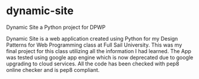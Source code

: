 # dynamic-site
Dynamic Site a Python project for DPWP

Dynamic Site is a web application created using Python for my Design Patterns for Web Programming class at Full Sail University. This was my final project for this class utilizing all the information I had learned. The App was tested using google app engine which is now deprecated due to google upgrading to cloud services. All the code has been checked with pep8 online checker and is pep8 compliant.
